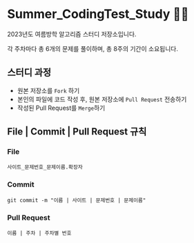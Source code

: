 # Summer_CodingTest_Study 🐬🔥
2023년도 여름방학 알고리즘 스터디 저장소입니다.

각 주차마다 총 6개의 문제를 풀이하며, 총 8주의 기간이 소요됩니다.

## 스터디 과정
- 원본 저장소를 `Fork` 하기
- 본인의 파일에 코드 작성 후, 원본 저장소에 `Pull Request` 전송하기
- 작성된 Pull Request를 `Merge`하기

## File | Commit | Pull Request 규칙
### File
```
사이트_문제번호_문제이름.확장자
```
### Commit
```
git commit -m "이름 | 사이트 | 문제번호 | 문제이름"
```
### Pull Request
```
이름 | 주차 | 주차별 번호
```
